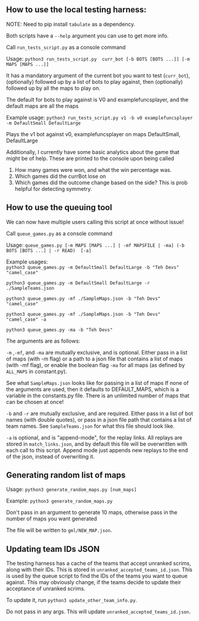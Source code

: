## How to use the local testing harness:
NOTE: Need to pip install `tabulate` as a dependency.

Both scripts have a `--help` argument you can use to get more info.

Call `run_tests_script.py` as a console command


Usage: `python3 run_tests_script.py  curr_bot [-b BOTS [BOTS ...]] [-m MAPS [MAPS ...]] `

It has a mandatory argument of the current bot you want to test (`curr_bot`), 
(optionally) followed up by a list of bots to play against, then (optionally) followed up by
all the maps to play on. 

The default for bots to play against is V0 and examplefuncsplayer, and the default maps are all the maps

Example usage: `python3 run_tests_script.py v1 -b v0 examplefuncsplayer -m DefaultSmall DefaultLarge`

Plays the v1 bot against v0, examplefuncsplayer on maps DefaultSmall, DefaultLarge

Additionally, I currently have some basic analytics about the game that might be of help. 
These are printed to the console upon being called
1) How many games were won, and what the win percentage was.
2) Which games did the currBot lose on
3) Which games did the outcome change based on the side? This is prob helpful for detecting symmetry.

## How to use the queuing tool
We can now have multiple users calling this script at once without issue! 

Call `queue_games.py` as a console command


Usage: `queue_games.py [-m MAPS [MAPS ...] | -mf MAPSFILE | -ma] (-b BOTS [BOTS ...] | -r READ)  [-a]
`

Example usages:  
`python3 queue_games.py -m DefaultSmall DefaultLarge -b "Teh Devs" "camel_case" `

`python3 queue_games.py -m DefaultSmall DefaultLarge -r ./SampleTeams.json `

`python3 queue_games.py -mf ./SampleMaps.json -b "Teh Devs" "camel_case" `

`python3 queue_games.py -mf ./SampleMaps.json -b "Teh Devs" "camel_case" -a`

`python3 queue_games.py -ma -b "Teh Devs"`


The arguments are as follows:

`-m` ,`-mf`, and `-ma` are mutually exclusive, and is optional. Either pass in a list of maps (with -m flag) or a path to a json file that contains a list of maps (with -mf flag), or enable the boolean flag `-ma` for all maps (as defined by `ALL_MAPS` in constant.py).

See what `SampleMaps.json` looks like for passing in a list of maps 
If none of the arguments are used, then it defaults to DEFAULT_MAPS, which is a variable in the constants.py file.
There is an unlimited number of maps that can be chosen at once!

`-b` and `-r` are mutually exclusive, and are required. Either pass in a list of bot names (with double quotes), or pass
in a json file path that contains a list of team names. See `SampleTeams.json` for what this file should look like.

`-a` is optional, and is "append-mode", for the replay links. All replays are stored in `match_links.json`,
and by default this file will be overwritten with each call to this script. Append mode just appends
new replays to the end of the json, instead of overwriting it.

## Generating random list of maps

Usage: `python3 generate_random_maps.py [num_maps]`

Example: `python3 generate_random_maps.py`

Don't pass in an argument to generate 10 maps, otherwise pass in the number of maps you want generated

The file will be written to `gml/NEW_MAP.json`. 

## Updating team IDs JSON

The testing harness has a cache of the teams that accept unranked scrims, along with their IDs.
This is stored in `unranked_accepted_teams_id.json`. This is used by the queue script to find the
IDs of the teams you want to queue against. This may obviously change, if the teams decide to update their
acceptance of unranked scrims. 


To update it, run `python3 update_other_team_info.py`. 


Do not pass in any args. This will update `unranked_accepted_teams_id.json`.